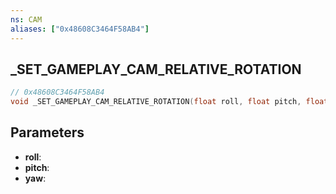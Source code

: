 ```yaml
---
ns: CAM
aliases: ["0x48608C3464F58AB4"]
---
```

## _SET_GAMEPLAY_CAM_RELATIVE_ROTATION

```c
// 0x48608C3464F58AB4
void _SET_GAMEPLAY_CAM_RELATIVE_ROTATION(float roll, float pitch, float yaw);
```

## Parameters
* **roll**: 
* **pitch**: 
* **yaw**: 

